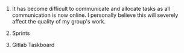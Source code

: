 1. It has become difficult to communicate and allocate tasks as all communication is now online. I personally believe this will severely affect the quality of my group's work.

2. Sprints

3. Gitlab Taskboard